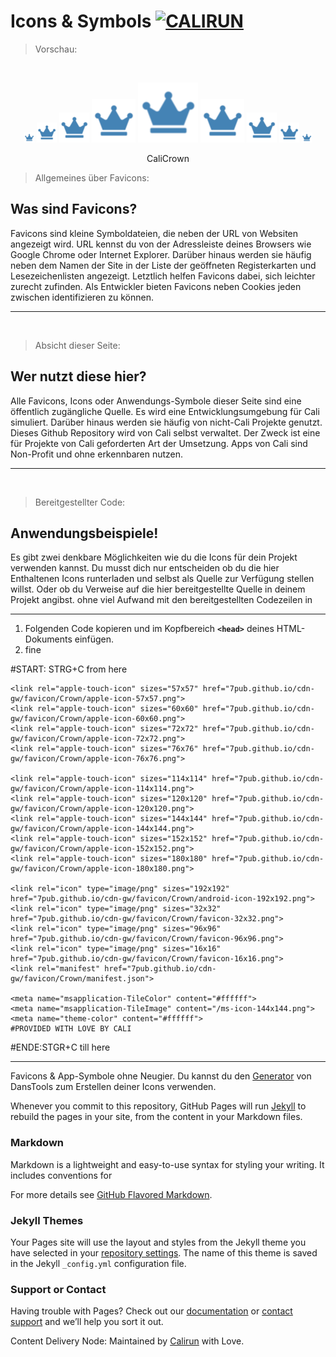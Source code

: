 # Icons & Symbols  [![CALIRUN](https://img.shields.io/badge/Calirun-Projekte-blue)](https://cali.run)

> Vorschau:

<br>
<small></small>
<p align="center">
<a style="display:unset" href="https://raw.githubusercontent.com/7pub/cdn-gw/master/favicon/Crown/favicon-16x16.png" target="_blank">
<img src="https://raw.githubusercontent.com/7pub/cdn-gw/master/favicon/Crown/favicon-16x16.png" alt="favicon-16x16" title="favicon-16x16" /></a>
<a style="display:unset" href="https://raw.githubusercontent.com/7pub/cdn-gw/master/favicon/Crown/favicon-32x32.png" target="_blank">
<img src="https://raw.githubusercontent.com/7pub/cdn-gw/master/favicon/Crown/favicon-32x32.png" alt="favicon-32x32" title="favicon-32x32" /></a>
<a style="display:unset" href="https://raw.githubusercontent.com/7pub/cdn-gw/master/favicon/Crown/android-icon-48x48.png" target="_blank">
<img src="https://raw.githubusercontent.com/7pub/cdn-gw/master/favicon/Crown/android-icon-48x48.png" alt="android-icon-48x48" title="android-icon-48x48" /></a>
<a style="display:unset" href="https://raw.githubusercontent.com/7pub/cdn-gw/master/favicon/Crown/ms-icon-70x70.png" target="_blank">
<img src="https://raw.githubusercontent.com/7pub/cdn-gw/master/favicon/Crown/ms-icon-70x70.png" alt="ms-icon-70x70" title="ms-icon-70x70" /></a>
<a style="display:unset" href="https://raw.githubusercontent.com/7pub/cdn-gw/master/favicon/Crown/favicon-96x96.png" target="_blank">
<img src="https://raw.githubusercontent.com/7pub/cdn-gw/master/favicon/Crown/favicon-96x96.png" alt="favicon-96x96" title="favicon-96x96" /></a>
<a style="display:unset" href="https://raw.githubusercontent.com/7pub/cdn-gw/master/favicon/Crown/ms-icon-70x70.png" target="_blank">
<img src="https://raw.githubusercontent.com/7pub/cdn-gw/master/favicon/Crown/ms-icon-70x70.png" alt="ms-icon-70x70" title="ms-icon-70x70" /></a>
<a style="display:unset" href="https://raw.githubusercontent.com/7pub/cdn-gw/master/favicon/Crown/android-icon-48x48.png" target="_blank">
<img src="https://raw.githubusercontent.com/7pub/cdn-gw/master/favicon/Crown/android-icon-48x48.png" alt="android-icon-48x48" title="android-icon-48x48" /></a>
<a style="display:unset" href="https://raw.githubusercontent.com/7pub/cdn-gw/master/favicon/Crown/favicon-32x32.png" target="_blank">
<img src="https://raw.githubusercontent.com/7pub/cdn-gw/master/favicon/Crown/favicon-32x32.png" alt="favicon-32x32" title="favicon-32x32" /></a>
<a style="display:unset" href="https://raw.githubusercontent.com/7pub/cdn-gw/master/favicon/Crown/favicon-16x16.png" target="_blank">
<img src="https://raw.githubusercontent.com/7pub/cdn-gw/master/favicon/Crown/favicon-16x16.png" alt="favicon-16x16" title="favicon-16x16" /></a>
</p>
</center>

<p align="center">CaliCrown</p>

> Allgemeines über Favicons:

## Was sind Favicons?
Favicons sind kleine Symboldateien, die neben der URL von Websiten angezeigt wird. URL kennst du von der Adressleiste deines Browsers wie Google Chrome oder Internet Explorer. Darüber hinaus werden sie häufig neben dem Namen der Site in der Liste der geöffneten Registerkarten und Lesezeichenlisten angezeigt. Letztlich helfen Favicons dabei, sich leichter zurecht zufinden. Als Entwickler bieten Favicons neben Cookies jeden zwischen identifizieren zu können.
<br>
<hr>
<br>

> Absicht dieser Seite:

## Wer nutzt diese hier?
Alle Favicons, Icons oder Anwendungs-Symbole dieser Seite sind eine öffentlich zugängliche Quelle. Es wird eine Entwicklungsumgebung für Cali simuliert. Darüber hinaus werden sie häufig von nicht-Cali Projekte genutzt. Dieses Github Repository wird von Cali selbst verwaltet. Der Zweck ist eine für Projekte von Cali geforderten Art der Umsetzung. Apps von Cali sind Non-Profit und ohne erkennbaren nutzen.
<br>
<hr>
<br>

> Bereitgestellter Code:

## Anwendungsbeispiele!
 Es gibt zwei denkbare Möglichkeiten wie du die Icons für dein Projekt verwenden kannst. Du musst dich nur entscheiden ob du die hier Enthaltenen Icons runterladen und selbst als Quelle zur Verfügung stellen willst. Oder ob du Verweise auf die hier bereitgestellte Quelle in deinem Projekt angibst. ohne viel Aufwand mit den bereitgestellten Codezeilen in  

<hr>


1) Folgenden Code kopieren und im Kopfbereich <strong>```<head>```</strong> deines HTML-Dokuments einfügen.<br>
2) fine

#START: STRG+C from here
    
    <link rel="apple-touch-icon" sizes="57x57" href="7pub.github.io/cdn-gw/favicon/Crown/apple-icon-57x57.png">
    <link rel="apple-touch-icon" sizes="60x60" href="7pub.github.io/cdn-gw/favicon/Crown/apple-icon-60x60.png">
    <link rel="apple-touch-icon" sizes="72x72" href="7pub.github.io/cdn-gw/favicon/Crown/apple-icon-72x72.png">
    <link rel="apple-touch-icon" sizes="76x76" href="7pub.github.io/cdn-gw/favicon/Crown/apple-icon-76x76.png">
    
    <link rel="apple-touch-icon" sizes="114x114" href="7pub.github.io/cdn-gw/favicon/Crown/apple-icon-114x114.png">
    <link rel="apple-touch-icon" sizes="120x120" href="7pub.github.io/cdn-gw/favicon/Crown/apple-icon-120x120.png">
    <link rel="apple-touch-icon" sizes="144x144" href="7pub.github.io/cdn-gw/favicon/Crown/apple-icon-144x144.png">
    <link rel="apple-touch-icon" sizes="152x152" href="7pub.github.io/cdn-gw/favicon/Crown/apple-icon-152x152.png">
    <link rel="apple-touch-icon" sizes="180x180" href="7pub.github.io/cdn-gw/favicon/Crown/apple-icon-180x180.png">
    
    <link rel="icon" type="image/png" sizes="192x192"  href="7pub.github.io/cdn-gw/favicon/Crown/android-icon-192x192.png">
    <link rel="icon" type="image/png" sizes="32x32" href="7pub.github.io/cdn-gw/favicon/Crown/favicon-32x32.png">
    <link rel="icon" type="image/png" sizes="96x96" href="7pub.github.io/cdn-gw/favicon/Crown/favicon-96x96.png">
    <link rel="icon" type="image/png" sizes="16x16" href="7pub.github.io/cdn-gw/favicon/Crown/favicon-16x16.png">
    <link rel="manifest" href="7pub.github.io/cdn-gw/favicon/Crown/manifest.json">
    
    <meta name="msapplication-TileColor" content="#ffffff">
    <meta name="msapplication-TileImage" content="/ms-icon-144x144.png">
    <meta name="theme-color" content="#ffffff">
    #PROVIDED WITH LOVE BY CALI
#ENDE:STGR+C till here

<hr>

Favicons & App-Symbole ohne Neugier. Du kannst du den [Generator](https://https://www.favicon-generator.org/) von DansTools zum Erstellen deiner Icons verwenden.

Whenever you commit to this repository, GitHub Pages will run [Jekyll](https://jekyllrb.com/) to rebuild the pages in your site, from the content in your Markdown files.

### Markdown

Markdown is a lightweight and easy-to-use syntax for styling your writing. It includes conventions for

For more details see [GitHub Flavored Markdown](https://guides.github.com/features/mastering-markdown/).

### Jekyll Themes

Your Pages site will use the layout and styles from the Jekyll theme you have selected in your [repository settings](https://github.com/7pub/cdn-gw/settings). The name of this theme is saved in the Jekyll `_config.yml` configuration file.

### Support or Contact

Having trouble with Pages? Check out our [documentation](https://docs.github.com/categories/github-pages-basics/) or [contact support](https://github.com/contact) and we’ll help you sort it out.

Content Delivery Node: Maintained by [Calirun](https://https://www.cali.run/) with Love.<br>
